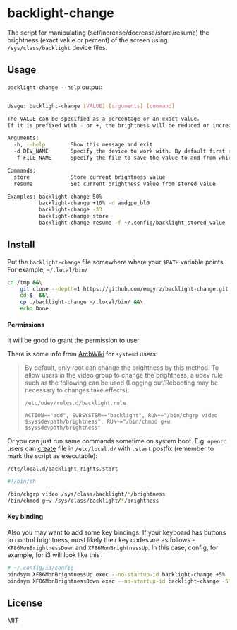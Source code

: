 # backlight-change

The script for manipulating (set/increase/decrease/store/resume) the brightness (exact value or percent) of the screen using `/sys/class/backlight` device files.

## Usage

`backlight-change --help` output:
```sh

Usage: backlight-change [VALUE] [arguments] [command]

The VALUE can be specified as a percentage or an exact value.
If it is prefixed with - or +, the brightness will be reduced or increased based on the current value. Otherwise, the specified value will be set.

Arguments:
  -h, --help        Show this message and exit
  -d DEV_NAME       Specify the device to work with. By default first device in /sys/class/backlight/ is used
  -f FILE_NAME      Specify the file to save the value to and from which to take the value. By default - /home/mz/.backlight_stored_value

Commands:
  store             Store current brightness value
  resume            Set current brightness value from stored value

Examples: backlight-change 50%
          backlight-change +10% -d amdgpu_bl0
          backlight-change -33
          backlight-change store
          backlight-change resume -f ~/.config/backlight_stored_value

```

## Install

Put the `backlight-change` file somewhere where your `$PATH` variable points. For example, `~/.local/bin/`

```sh
cd /tmp &&\
    git clone --depth=1 https://github.com/emgyrz/backlight-change.git backlight-change &&\
    cd $_ &&\
    cp ./backlight-change ~/.local/bin/ &&\
    echo Done
```

#### Permissions

It will be good to grant the permission to user

There is some info from [ArchWiki](https://wiki.archlinux.org/title/backlight#ACPI) for `systemd` users:

> By default, only root can change the brightness by this method. To allow users in the video group to change the brightness, a udev rule such as the following can be used (Logging out/Rebooting may be necessary to changes take effects):
>
> `/etc/udev/rules.d/backlight.rule`
>
> `ACTION=="add", SUBSYSTEM=="backlight", RUN+="/bin/chgrp video $sys$devpath/brightness", RUN+="/bin/chmod g+w $sys$devpath/brightness"`

Or you can just run same commands sometime on system boot. E.g. `openrc` users can [create](https://wiki.gentoo.org/wiki//etc/local.d) file in `/etc/local.d/` with `.start` postfix (remember to mark the script as executable):

`/etc/local.d/backlight_rights.start`
```sh
#!/bin/sh

/bin/chgrp video /sys/class/backlight/*/brightness
/bin/chmod g+w /sys/class/backlight/*/brightness
```

#### Key binding

Also you may want to add some key bindings. 
If your keyboard has buttons to control brightness, 
most likely their key codes are as follows - `XF86MonBrightnessDown` and `XF86MonBrightnessUp`.
In this case, config, for example, for i3 will look like this

```sh
# ~/.config/i3/config
bindsym XF86MonBrightnessUp exec --no-startup-id backlight-change +5%
bindsym XF86MonBrightnessDown exec --no-startup-id backlight-change -5%

```


## License
MIT





